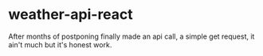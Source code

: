# weather-api-react

After months of postponing finally made an api call, a simple get request, it ain't much but it's honest work.
